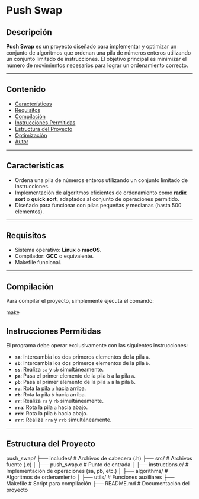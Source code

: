 # Push Swap

## Descripción

**Push Swap** es un proyecto diseñado para implementar y optimizar un conjunto de algoritmos que ordenan una pila de números enteros utilizando un conjunto limitado de instrucciones. El objetivo principal es minimizar el número de movimientos necesarios para lograr un ordenamiento correcto.


---

## Contenido

- [Características](#características)
- [Requisitos](#requisitos)
- [Compilación](#compilación)
- [Instrucciones Permitidas](#instrucciones-permitidas)
- [Estructura del Proyecto](#estructura-del-proyecto)
- [Optimización](#optimización)
- [Autor](#autor)

---

## Características

- Ordena una pila de números enteros utilizando un conjunto limitado de instrucciones.
- Implementación de algoritmos eficientes de ordenamiento como **radix sort** o **quick sort**, adaptados al conjunto de operaciones permitido.
- Diseñado para funcionar con pilas pequeñas y medianas (hasta 500 elementos).

---

## Requisitos

- Sistema operativo: **Linux** o **macOS**.
- Compilador: **GCC** o equivalente.
- Makefile funcional.

---

## Compilación

Para compilar el proyecto, simplemente ejecuta el comando:

make

## Instrucciones Permitidas

El programa debe operar exclusivamente con las siguientes instrucciones:

- **`sa`**: Intercambia los dos primeros elementos de la pila `a`.
- **`sb`**: Intercambia los dos primeros elementos de la pila `b`.
- **`ss`**: Realiza `sa` y `sb` simultáneamente.
- **`pa`**: Pasa el primer elemento de la pila `b` a la pila `a`.
- **`pb`**: Pasa el primer elemento de la pila `a` a la pila `b`.
- **`ra`**: Rota la pila `a` hacia arriba.
- **`rb`**: Rota la pila `b` hacia arriba.
- **`rr`**: Realiza `ra` y `rb` simultáneamente.
- **`rra`**: Rota la pila `a` hacia abajo.
- **`rrb`**: Rota la pila `b` hacia abajo.
- **`rrr`**: Realiza `rra` y `rrb` simultáneamente.

---

## Estructura del Proyecto

push_swap/
├── includes/            # Archivos de cabecera (.h)
├── src/                 # Archivos fuente (.c)
│   ├── push_swap.c      # Punto de entrada
│   ├── instructions.c/  # Implementación de operaciones (sa, pb, etc.)
│   ├── algorithms/      # Algoritmos de ordenamiento
│   ├── utils/           # Funciones auxiliares
├── Makefile             # Script para compilación
├── README.md            # Documentación del proyecto
